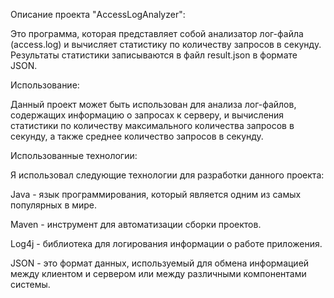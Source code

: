 Описание проекта "AccessLogAnalyzer":

Это программа, которая представляет собой анализатор лог-файла (access.log) и вычисляет статистику по количеству запросов в секунду. Результаты статистики записываются в файл result.json в формате JSON.

Использование:

Данный проект может быть использован для анализа лог-файлов, содержащих информацию о запросах к серверу, и вычисления статистики по количеству максимального количества запросов в секунду, а также среднее количество запросов в секунду. 

Использованные технологии:

Я использовал следующие технологии для разработки данного проекта:

Java - язык программирования, который является одним из самых популярных в мире.

Maven - инструмент для автоматизации сборки проектов.

Log4j - библиотека для логирования информации о работе приложения.

JSON - это формат данных, используемый для обмена информацией между клиентом и сервером или между различными компонентами системы.
